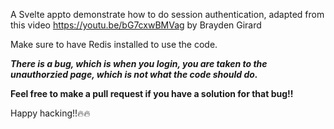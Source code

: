 A Svelte appto demonstrate how to do session authentication, adapted from this video https://youtu.be/bG7cxwBMVag by Brayden Girard


Make sure to have Redis installed to use the code.

***There is a bug, which is when you login, you are taken to the unauthorzied page, which is not what the code should do.***

**Feel free to make a pull request if you have a solution for that bug!!**

Happy hacking!!🔥🔥